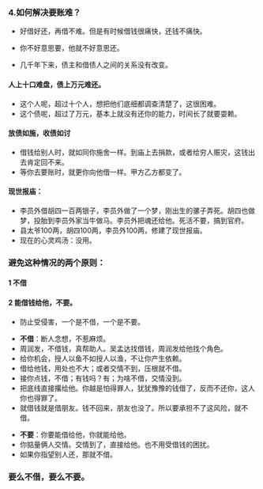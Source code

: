 ### 4.如何解决要账难？
>
- 好借好还，再借不难。但是有时候借钱很痛快，还钱不痛快。
>
- 你不好意思要，他就不好意思还。
>
- 几千年下来，债主和借债人之间的关系没有改变。
>
#### 人上十口难盘，债上万元难还。
- 这个人呢，超过十个人，想把他们底细都调查清楚了，这很困难。
- 这个债呢，超过了万元，基本上就没有还你的能力，时间长了就要耍赖。
>
#### 放债如施，收债如讨
- 借钱给别人时，就如同你施舍一样。到庙上去捐款，或者给穷人赈灾，这钱出去肯定回不来。
- 等你去要账时，就更你向他借一样。甲方乙方都变了。
>
#### 现世报庙：
- 李员外借胡四一百两银子，李员外做了一个梦，刚出生的骡子弄死。胡四也做梦，投胎到李员外家当牛做马。李员外把魂还给他。死活不要，搞到官府。
- 县太爷100两，胡四100两，李员外100两，修建了现世报庙。
- 现在的心灵鸡汤：没用。
>
### 避免这种情况的两个原则：
#### 1 不借
#### 2 能借钱给他，不要。
- 防止受侵害，一个是不借，一个是不要。
>
- **不借**：断人念想，不惹麻烦。
- 周润发，不借钱，真帮助人。吴孟达找借钱，周润发给他找个角色。
- 给你机会，授人以鱼不如授人以渔，不让你产生依赖。
- 借给他钱，用处也不大；或者交情不到，压根就不借。
- 接你点钱，不借；有钱吗？有；为啥不借，交情没到。
- 把底线直接撂给他。你越是怕得罪人，犹犹豫豫的钱借了，反而不还你，这人你也得罪了。
- 就借钱就是借朋友。钱不回来，朋友也没了。所以要承担不了这风险，就不借。
>
- **不要**：你要能借给他，你就能给他。
- 你掂量俩人交情。交情到了，直接给他。也不用受借钱的困扰。
- 如果你指望别人还，那就不借。
>
### 要么不借，要么不要。
